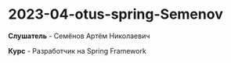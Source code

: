 # 2023-04-otus-spring-Semenov

**Слушатель** - Семёнов Артём Николаевич

**Курс** - Разработчик на Spring Framework
